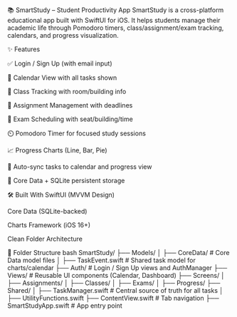 📚 SmartStudy – Student Productivity App
SmartStudy is a cross-platform educational app built with SwiftUI for iOS. It helps students manage their academic life through Pomodoro timers, class/assignment/exam tracking, calendars, and progress visualization.

✨ Features

✅ Login / Sign Up (with email input)

📅 Calendar View with all tasks shown

🏫 Class Tracking with room/building info

📝 Assignment Management with deadlines

🧪 Exam Scheduling with seat/building/time

⏲️ Pomodoro Timer for focused study sessions

📈 Progress Charts (Line, Bar, Pie)

🧠 Auto-sync tasks to calendar and progress view

💾 Core Data + SQLite persistent storage

🛠 Built With
SwiftUI (MVVM Design)

Core Data (SQLite-backed)

Charts Framework (iOS 16+)

Clean Folder Architecture

📂 Folder Structure
bash
SmartStudy/
├── Models/
│   ├── CoreData/           # Core Data model files
│   ├── TaskEvent.swift     # Shared task model for charts/calendar
├── Auth/                   # Login / Sign Up views and AuthManager
├── Views/                  # Reusable UI components (Calendar, Dashboard)
├── Screens/
│   ├── Assignments/
│   ├── Classes/
│   ├── Exams/
│   ├── Progress/
├── Shared/
│   ├── TaskManager.swift   # Central source of truth for all tasks
│   ├── UtilityFunctions.swift
├── ContentView.swift       # Tab navigation
├── SmartStudyApp.swift     # App entry point

